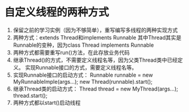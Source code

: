 # 自定义线程的两种方式

1. 保留之前的学习实例（因为不够简单），重写编写多线程的两种实现方式
2. 两种方式：extends Thread和implements Runnable
   其中Thread其实是Runnable的变种，因为class Thread implements Runnable
3. 两种方式都需要重写run()方法，在此存放业务代码
4. 继承Thread()的方式，不需要定义线程名等，因为父类Thread类中已经定义。
   实现Runnable接口的方式，需要定义线程名等。
5. 实现Runnable接口的启动方式：
   Runnable runnable = new MyRunnableImple(args...);
   new Thread(runnable).start();
6. 继承Thread类的启动方式：
   Thread thread = new MyThread(args...);
   thread.start();
6. 两种方式都以start()启动线程
